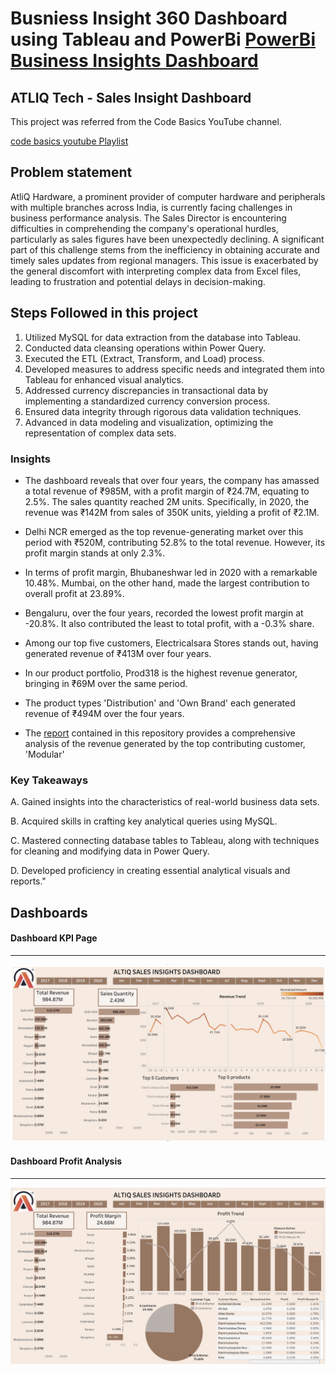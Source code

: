 # Busniess Insight 360 Dashboard using Tableau and PowerBi [PowerBi Business Insights Dashboard](https://app.powerbi.com/view?r=eyJrIjoiMzJhZjk4YTQtYjdkYS00ZTQwLWJmNjctZGE0M2ZlYjQ4NjY5IiwidCI6ImM2ZTU0OWIzLTVmNDUtNDAzMi1hYWU5LWQ0MjQ0ZGM1YjJjNCJ9)
## ATLIQ Tech - Sales Insight Dashboard 

This project was referred from the Code Basics YouTube channel. 

[code basics youtube Playlist](https://www.youtube.com/watch?v=CCNd2fUfFkk&list=PLeo1K3hjS3usDI9XeUgjNZs6VnE0meBrL)


## Problem statement

AtliQ Hardware, a prominent provider of computer hardware and peripherals with multiple branches across India, is currently facing challenges in business performance analysis. The Sales Director is encountering difficulties in comprehending the company's operational hurdles, particularly as sales figures have been unexpectedly declining. A significant part of this challenge stems from the inefficiency in obtaining accurate and timely sales updates from regional managers. This issue is exacerbated by the general discomfort with interpreting complex data from Excel files, leading to frustration and potential delays in decision-making.


## Steps Followed in this project

1. Utilized MySQL for data extraction from the database into Tableau.
2. Conducted data cleansing operations within Power Query.
3. Executed the ETL (Extract, Transform, and Load) process.
4. Developed measures to address specific needs and integrated them into Tableau for enhanced visual analytics.
5. Addressed currency discrepancies in transactional data by implementing a standardized currency conversion process.
6. Ensured data integrity through rigorous data validation techniques.
7.  Advanced in data modeling and visualization, optimizing the representation of complex data sets.


###  Insights

- The dashboard reveals that over four years, the company has amassed a total revenue of ₹985M, with a profit margin of ₹24.7M, equating to 2.5%. The sales quantity reached 2M units. Specifically, in 2020, the revenue was ₹142M from sales of 350K units, yielding a profit of ₹2.1M.

- Delhi NCR emerged as the top revenue-generating market over this period with ₹520M, contributing 52.8% to the total revenue. However, its profit margin stands at only 2.3%.

- In terms of profit margin, Bhubaneshwar led in 2020 with a remarkable 10.48%. Mumbai, on the other hand, made the largest contribution to overall profit at 23.89%.

- Bengaluru, over the four years, recorded the lowest profit margin at -20.8%. It also contributed the least to total profit, with a -0.3% share.

- Among our top five customers, Electricalsara Stores stands out, having generated revenue of ₹413M over four years.

- In our product portfolio, Prod318 is the highest revenue generator, bringing in ₹69M over the same period.

- The product types 'Distribution' and 'Own Brand' each generated revenue of ₹494M over the four years.

- The [report](https://github.com/jrnerupudinho/Data-Analysis---ATLIQ-Tech/blob/main/Report%20-%20Altiq%20.key) contained in this repository provides a comprehensive analysis of the revenue generated by the top contributing customer, 'Modular'
  
### Key Takeaways

A. Gained insights into the characteristics of real-world business data sets.

B. Acquired skills in crafting key analytical queries using MySQL.

C. Mastered connecting database tables to Tableau, along with techniques for cleaning and modifying data in Power Query.

D. Developed proficiency in creating essential analytical visuals and reports."

## Dashboards

#### Dashboard KPI Page

-------
 <img src="https://github.com/jrnerupudinho/Data-Analysis---ATLIQ-Tech/blob/main/Dashboard.png" class="center">
 

 #### Dashboard Profit Analysis
 
 -----------
 
  <img src="https://github.com/jrnerupudinho/Data-Analysis---ATLIQ-Tech/blob/main/Profit%20Dashboard.png" class="center">






